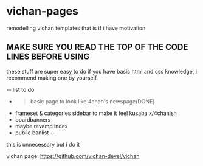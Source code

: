 # vichan-pages
remodelling vichan templates that is if i have motivation
## MAKE SURE YOU READ THE TOP OF THE CODE LINES BEFORE USING

these stuff are super easy to do if you have basic html and css knowledge, i recommend making one by yourself.

-- list to do
- >basic page to look like 4chan's newspage(DONE)
- frameset & categories sidebar to make it feel kusaba x/4chanish
- boardbanners
- maybe revamp index
- public banlist
--

this is unnecessary but i do it

vichan page: https://github.com/vichan-devel/vichan
